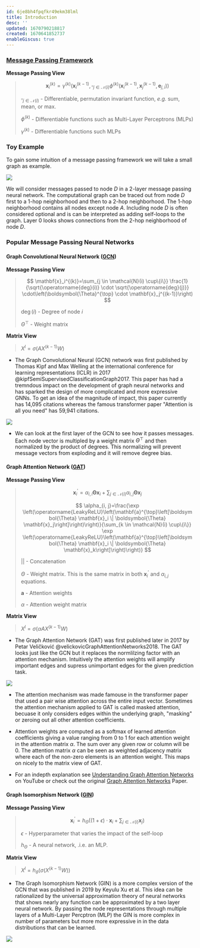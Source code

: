 ```yaml
---
id: 6je8bh4fpqfkr49ekm38lml
title: Introduction
desc: ''
updated: 1670790218817
created: 1670641852737
enableGiscus: true
---
```

### [Message Passing Framework](https://pytorch-geometric.readthedocs.io/en/latest/notes/create_gnn.html)

**Message Passing View**
> $$
> \mathbf{x}_i^{(k)}=\gamma^{(k)}\left(\mathbf{x}_i^{(k-1)}, \square_{j \in \mathcal{N}(i)} \phi^{(k)}\left(\mathbf{x}_i^{(k-1)}, \mathbf{x}_j^{(k-1)}, \mathbf{e}_{j, i}\right)\right)
> $$
>
> $\square_{j \in \mathcal{N}(i)}$ - Differentiable, permutation invariant function, *e.g.* sum, mean, or max.
>
> $\phi^{(k)}$ - Differentiable functions such as Multi-Layer Perceptrons (MLPs)
>
> $\gamma^{(k)}$ - Differentiable functions such MLPs

### Toy Example

To gain some intuition of a message passing framework we will take a small graph as example.

![](./assets/drawio/Message-Passing-Framework.drawio.png)

We will consider messages passed to node $D$ in a 2-layer message passing neural network. The computational graph can be traced out from node $D$ first to a 1-hop neighborhood and then to a 2-hop neighborhood. The 1-hop neighborhood contains all nodes except node $A$. Including node $D$ is often considered optional and is can be interpreted as adding self-loops to the graph. Layer 0 looks shows connections from the 2-hop neighborhood of node $D$.

### Popular Message Passing Neural Networks

#### Graph Convolutional Neural Network ([GCN](https://pytorch-geometric.readthedocs.io/en/latest/modules/nn.html#torch_geometric.nn.conv.GCNConv))

**Message Passing View**
> $$
> \mathbf{x}_i^{(k)}=\sum_{j \in \mathcal{N}(i) \cup\{i\}} \frac{1}{\sqrt{\operatorname{deg}(i)} \cdot \sqrt{\operatorname{deg}(j)}} \cdot\left(\boldsymbol{\Theta}^{\top} \cdot \mathbf{x}_j^{(k-1)}\right)
> $$
>
> $\operatorname{deg}(i)$ - Degree of node $i$
>
> $\Theta^{\top}$ - Weight matrix

**Matrix View**
> $X^l = \sigma(AX^{(k-1)}W)$

- The Graph Convolutional Neural (GCN) network was first published by Thomas Kipf and Max Welling at the international conference for learning representations (ICLR) in 2017 @kipfSemiSupervisedClassificationGraph2017. This paper has had a tremndous impact on the development of graph neural networks and has sparked the design of more complicated and more expressive GNNs. To get an idea of the magnitude of impact, this paper currently has 14,095 citations whereas the famous transformer paper "Attention is all you need" has 59,941 citations.

![](./assets/drawio/GCN.drawio.png)

- We can look at the first layer of the GCN to see how it passes messages. Each node vector is multipled by a weight matrix $\Theta^{\top}$ and then normalized by the product of degrees. This normalizing will prevent message vectors from exploding and it will remove degree bias.

####  Graph Attention Network ([GAT](https://pytorch-geometric.readthedocs.io/en/latest/modules/nn.html#torch_geometric.nn.conv.GATConv))

**Message Passing View**
> $$
> \mathbf{x}_i^{\prime}=\alpha_{i, i} \boldsymbol{\Theta} \mathbf{x}_i+\sum_{j \in \mathcal{N}(i)} \alpha_{i, j} \boldsymbol{\Theta} \mathbf{x}_j
> $$
>
> $$
> \alpha_{i, j}=\frac{\exp \left(\operatorname{LeakyReLU}\left(\mathbf{a}^{\top}\left[\boldsymbol{\Theta} \mathbf{x}_i \| \boldsymbol{\Theta} \mathbf{x}_j\right]\right)\right)}{\sum_{k \in \mathcal{N}(i) \cup\{i\}} \exp \left(\operatorname{LeakyReLU}\left(\mathbf{a}^{\top}\left[\boldsymbol{\Theta} \mathbf{x}_i \| \boldsymbol{\Theta} \mathbf{x}_k\right]\right)\right)}
> $$
>
> $||$ - Concatenation
>
> $\Theta$ - Weight matrix. This is the same matrix in both $\mathbf{x}^{\prime}_i$ and $\alpha_{i,j}$ equations.
>
> $\mathbf{a}$ - Attention weights
>
> $\alpha$ - Attention weight matrix

**Matrix View**
> $X^l = \sigma(\alpha AX^{(k-1)}W)$

- The Graph Attention Network (GAT) was first published later in 2017 by Petar Veličković @velickovicGraphAttentionNetworks2018. The GAT looks just like the GCN but it replaces the normlilzing factor with an attention mechanism. Intuitively the attention weights will amplify important edges and supress unimportant edges for the given prediction task.

![](./assets/drawio/GAT.drawio.png)

- The attention mechanism was made famouse in the transformer paper that used a pair wise attention across the entire input vector. Sometimes the attention mechanism applied to GAT is called masked attention, becuase it only considers edges within the underlying graph, "masking" or zeroing out all other attention coefficients.

- Attention weights are computed as a softmax of learned attention coefficients giving a value ranging from 0 to 1 for each attention weight in the attention matrix $\alpha$. The sum over any given row or column will be 0. The attention matrix $\alpha$ can be seen as weighted adjacency matrix where each of the non-zero elements is an attention weight. This maps on nicely to the matrix view of GAT.

- For an indepth explanation see [Understanding Graph Attention Networks](https://www.youtube.com/watch?v=A-yKQamf2Fc) on YouTube or check out the original [Graph Attention Networks](https://arxiv.org/abs/1710.10903) Paper.

<!-- - It was later revised in 2018 -->

#### Graph Isomorphism Network ([GIN](https://pytorch-geometric.readthedocs.io/en/latest/modules/nn.html#torch_geometric.nn.conv.GINConv))

**Message Passing View**
> $$
> \mathbf{x}_i^{\prime}=h_{\Theta}\left((1+\epsilon) \cdot \mathbf{x}_i+\sum_{j \in \mathcal{N}(i)} \mathbf{x}_j\right)
> $$
>
> $\epsilon$ - Hyperparameter that varies the impact of the self-loop
>
> $h_{\Theta}$ - A neural network, .i.e. an MLP.


**Matrix View**
>$X^l = h_{\theta}(\sigma(X^{(k-1)}W))$

- The Graph Isomorphism Network (GIN) is a more complex version of the GCN that was published in 2019 by Keyulu Xu et al. This idea can be rationalized by the universal approximation theory of neural networks that shows nearly any function can be approximated by a two layer neural network. By passing the node representations through multiple layers of a Multi-Layer Percptron (MLP) the GIN is more complex in number of parameters but more more expressive in in the data distributions that can be learned.

![](./assets/drawio/GIN.drawio.png)

